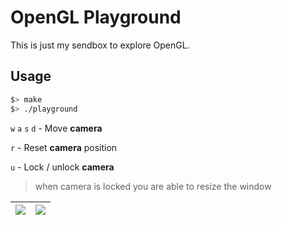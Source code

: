 # OpenGL Playground
This is just my sendbox to explore OpenGL.

## Usage
```bash
$> make
$> ./playground
```

`w` `a` `s` `d` - Move __camera__

`r` - Reset __camera__ position

`u` - Lock / unlock __camera__ 
> when camera is locked you are able to resize the window


![](./media/_teapot.gif)  |  ![](./media/_cubes.gif)
:-------------------------:|:-------------------------:
